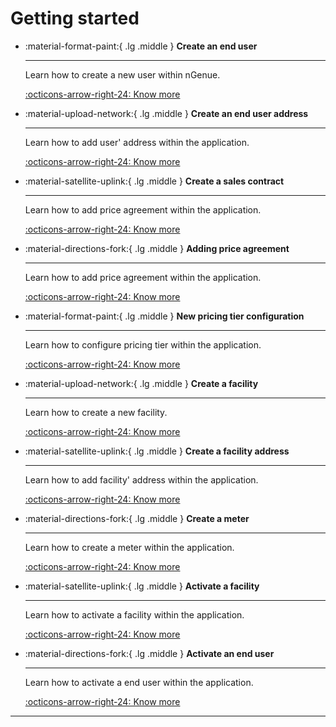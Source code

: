 # Getting started

<div class="grid cards wide" markdown>

-   :material-format-paint:{ .lg .middle } __Create an end user__

    ---

    Learn how to create a new user within nGenue.

    [:octicons-arrow-right-24: Know more](create_end_user.md#creating-an-end-user)

-   :material-upload-network:{ .lg .middle } __Create an end user address__

    ---

    Learn how to add user' address within the application.

    [:octicons-arrow-right-24: Know more](create_end_user.md#creating-an-end-user-address)

-   :material-satellite-uplink:{ .lg .middle } __Create a sales contract__

    ---

    Learn how to add price agreement within the application.

    [:octicons-arrow-right-24: Know more](create_end_user.md#creating-a-sales-contract)

-   :material-directions-fork:{ .lg .middle } __Adding price agreement__

    ---

    Learn how to add price agreement within the application.

    [:octicons-arrow-right-24: Know more](create_end_user.md#adding-price-agreement)

-   :material-format-paint:{ .lg .middle } __New pricing tier configuration__

    ---

    Learn how to configure pricing tier within the application.

    [:octicons-arrow-right-24: Know more](create_end_user.md#new-pricing-tier-configuration)

-   :material-upload-network:{ .lg .middle } __Create a facility__

    ---

    Learn how to create a new facility.

    [:octicons-arrow-right-24: Know more](create_end_user.md#creating-a-facility)

-   :material-satellite-uplink:{ .lg .middle } __Create a facility address__

    ---

    Learn how to add facility' address within the application.

    [:octicons-arrow-right-24: Know more](create_end_user.md#creating-a-facility-address)

-   :material-directions-fork:{ .lg .middle } __Create a meter__

    ---

    Learn how to create a meter within the application.

    [:octicons-arrow-right-24: Know more](create_end_user.md#creating-a-meter)

-   :material-satellite-uplink:{ .lg .middle } __Activate a facility__

    ---

    Learn how to activate a facility within the application.

    [:octicons-arrow-right-24: Know more](create_end_user.md#activating-a-facility)

-   :material-directions-fork:{ .lg .middle } __Activate an end user__

    ---

    Learn how to activate a end user within the application.

    [:octicons-arrow-right-24: Know more](create_end_user.md#activating-an-end-user)

    
---